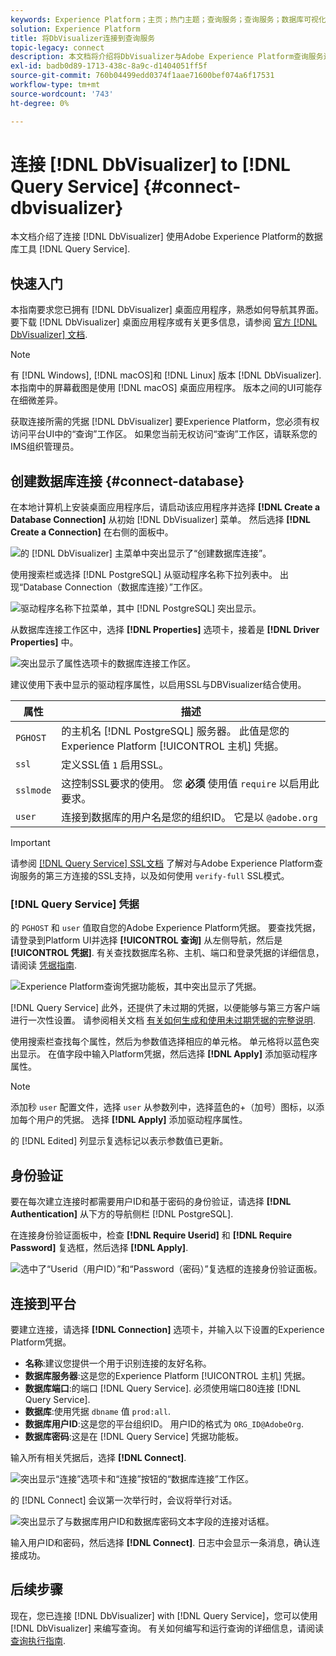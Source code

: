 ```yaml
---
keywords: Experience Platform；主页；热门主题；查询服务；查询服务；数据库可视化器；数据库可视化器；数据库可视化器；连接到查询服务；
solution: Experience Platform
title: 将DbVisualizer连接到查询服务
topic-legacy: connect
description: 本文档将介绍将DbVisualizer与Adobe Experience Platform查询服务连接的步骤。
exl-id: badb0d89-1713-438c-8a9c-d1404051ff5f
source-git-commit: 760b04499edd0374f1aae71600bef074a6f17531
workflow-type: tm+mt
source-wordcount: '743'
ht-degree: 0%

---
```


# 连接 [!DNL DbVisualizer] to [!DNL Query Service] {#connect-dbvisualizer}

本文档介绍了连接 [!DNL DbVisualizer] 使用Adobe Experience Platform的数据库工具 [!DNL Query Service].

## 快速入门

本指南要求您已拥有 [!DNL DbVisualizer] 桌面应用程序，熟悉如何导航其界面。 要下载 [!DNL DbVisualizer] 桌面应用程序或有关更多信息，请参阅 [官方 [!DNL DbVisualizer] 文档](https://www.dbvis.com/download/).

>[!NOTE]
>
>有 [!DNL Windows], [!DNL macOS]和 [!DNL Linux] 版本 [!DNL DbVisualizer]. 本指南中的屏幕截图是使用 [!DNL macOS] 桌面应用程序。 版本之间的UI可能存在细微差异。

获取连接所需的凭据 [!DNL  DbVisualizer] 要Experience Platform，您必须有权访问平台UI中的“查询”工作区。 如果您当前无权访问“查询”工作区，请联系您的IMS组织管理员。

## 创建数据库连接 {#connect-database}

在本地计算机上安装桌面应用程序后，请启动该应用程序并选择 **[!DNL Create a Database Connection]** 从初始 [!DNL DbVisualizer] 菜单。 然后选择 **[!DNL Create a Connection]** 在右侧的面板中。

![的 [!DNL DbVisualizer] 主菜单中突出显示了“创建数据库连接”。](../images/clients/dbvisualizer/create-db-connection.png)

使用搜索栏或选择 [!DNL PostgreSQL] 从驱动程序名称下拉列表中。 出现“Database Connection（数据库连接）”工作区。

![驱动程序名称下拉菜单，其中 [!DNL PostgreSQL] 突出显示。](../images/clients/dbvisualizer/driver-name.png)

从数据库连接工作区中，选择 **[!DNL Properties]** 选项卡，接着是 **[!DNL Driver Properties]** 中。

![突出显示了属性选项卡的数据库连接工作区。](../images/clients/dbvisualizer/driver-properties.png)

建议使用下表中显示的驱动程序属性，以启用SSL与DBVisualizer结合使用。

| 属性 | 描述 |
| ------ | ------ |
| `PGHOST` | 的主机名 [!DNL PostgreSQL] 服务器。 此值是您的Experience Platform [!UICONTROL 主机] 凭据。 |
| `ssl` | 定义SSL值 `1` 启用SSL。 |
| `sslmode` | 这控制SSL要求的使用。 您 **必须** 使用值 `require` 以启用此要求。 |
| `user` | 连接到数据库的用户名是您的组织ID。 它是以 `@adobe.org` |

>[!IMPORTANT]
>
>请参阅 [[!DNL Query Service] SSL文档](./ssl-modes.md) 了解对与Adobe Experience Platform查询服务的第三方连接的SSL支持，以及如何使用 `verify-full` SSL模式。

### [!DNL Query Service] 凭据

的 `PGHOST` 和 `user` 值取自您的Adobe Experience Platform凭据。 要查找凭据，请登录到Platform UI并选择 **[!UICONTROL 查询]** 从左侧导航，然后是 **[!UICONTROL 凭据]**. 有关查找数据库名称、主机、端口和登录凭据的详细信息，请阅读 [凭据指南](../ui/credentials.md).

![Experience Platform查询凭据功能板，其中突出显示了凭据。](../images/clients/dbvisualizer/query-service-credentials-page.png)

[!DNL Query Service] 此外，还提供了未过期的凭据，以便能够与第三方客户端进行一次性设置。 请参阅相关文档 [有关如何生成和使用未过期凭据的完整说明](../ui/credentials.md#non-expiring-credentials).

使用搜索栏查找每个属性，然后为参数值选择相应的单元格。 单元格将以蓝色突出显示。 在值字段中输入Platform凭据，然后选择 **[!DNL Apply]** 添加驱动程序属性。

>[!NOTE]
>
>添加秒 `user` 配置文件，选择 `user` 从参数列中，选择蓝色的+（加号）图标，以添加每个用户的凭据。 选择 **[!DNL Apply]** 添加驱动程序属性。

的 [!DNL Edited] 列显示复选标记以表示参数值已更新。

## 身份验证

要在每次建立连接时都需要用户ID和基于密码的身份验证，请选择 **[!DNL Authentication]** 从下方的导航侧栏 [!DNL PostgreSQL].

在连接身份验证面板中，检查 **[!DNL Require Userid]** 和 **[!DNL Require Password]** 复选框，然后选择 **[!DNL Apply]**.

![选中了“Userid（用户ID）”和“Password（密码）”复选框的连接身份验证面板。](../images/clients/dbvisualizer/connection-authentication.png)

## 连接到平台

要建立连接，请选择 **[!DNL Connection]** 选项卡，并输入以下设置的Experience Platform凭据。

- **名称**:建议您提供一个用于识别连接的友好名称。
- **数据库服务器**:这是您的Experience Platform [!UICONTROL 主机] 凭据。
- **数据库端口**:的端口 [!DNL Query Service]. 必须使用端口80连接 [!DNL Query Service].
- **数据库**:使用凭据 `dbname` 值 `prod:all`.
- **数据库用户ID**:这是您的平台组织ID。 用户ID的格式为 `ORG_ID@AdobeOrg`.
- **数据库密码**:这是在 [!DNL Query Service] 凭据功能板。

输入所有相关凭据后，选择 **[!DNL Connect]**.

![突出显示“连接”选项卡和“连接”按钮的“数据库连接”工作区。](../images/clients/dbvisualizer/connect.png)

的 [!DNL Connect] 会议第一次举行时，会议将举行对话。

![突出显示了与数据库用户ID和数据库密码文本字段的连接对话框。](../images/clients/dbvisualizer/connect-dialog.png)

输入用户ID和密码，然后选择 **[!DNL Connect]**. 日志中会显示一条消息，确认连接成功。

## 后续步骤

现在，您已连接 [!DNL DbVisualizer] with [!DNL Query Service]，您可以使用 [!DNL DbVisualizer] 来编写查询。 有关如何编写和运行查询的详细信息，请阅读 [查询执行指南](../best-practices/writing-queries.md).
